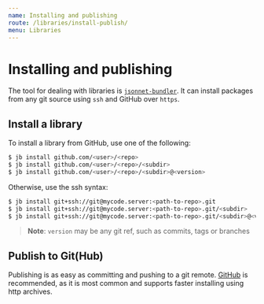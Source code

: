 ```yaml
---
name: Installing and publishing
route: /libraries/install-publish/
menu: Libraries
---
```


# Installing and publishing
The tool for dealing with libraries is
[`jsonnet-bundler`](https://github.com/jsonnet-bundler/jsonnet-bundler). It can
install packages from any git source using `ssh` and GitHub over `https`.

## Install a library
To install a library from GitHub, use one of the following:

```bash
$ jb install github.com/<user>/<repo>
$ jb install github.com/<user>/<repo>/<subdir>
$ jb install github.com/<user>/<repo>/<subdir>@<version>
```

Otherwise, use the ssh syntax:

```bash
$ jb install git+ssh://git@mycode.server:<path-to-repo>.git
$ jb install git+ssh://git@mycode.server:<path-to-repo>.git/<subdir>
$ jb install git+ssh://git@mycode.server:<path-to-repo>.git/<subdir>@<version>
```

> **Note**: `version` may be any git ref, such as commits, tags or branches

## Publish to Git(Hub)
Publishing is as easy as committing and pushing to a git remote.
[GitHub](https://github.com) is recommended, as it is most common and supports
faster installing using http archives.
